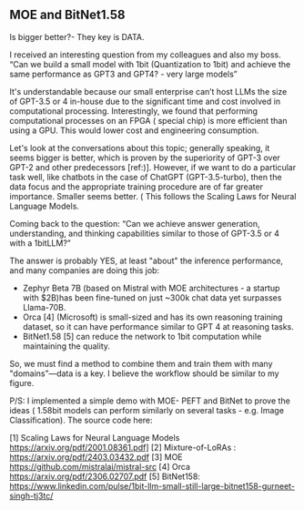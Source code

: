 ## MOE and BitNet1.58


Is bigger better?- They key is DATA.

I received an interesting question from my colleagues and also my boss. “Can we build a small model with 1bit (Quantization to 1bit) and achieve the same performance as GPT3 and GPT4? - very large models”

 It's understandable because our small enterprise can’t host LLMs the size of GPT-3.5 or 4 in-house due to the significant time and cost involved in computational processing. Interestingly, we found that performing computational processes on an FPGA ( special chip)  is more efficient than using a GPU.  This would lower cost and engineering consumption.

Let's look at the conversations about this topic; generally speaking, it seems bigger is better, which is proven by the superiority of GPT-3 over GPT-2 and other predecessors [ref:)]. However, if we want to do a particular task well, like chatbots in the case of ChatGPT (GPT-3.5-turbo), then the data focus and the appropriate training procedure are of far greater importance. Smaller seems better. ( This follows the Scaling Laws for Neural Language Models.

Coming back to the question: “Can we achieve answer generation, understanding, and thinking capabilities similar to those of GPT-3.5 or 4 with a 1bitLLM?”

The answer is probably YES, at least "about" the inference performance, and many companies are doing this job: 

- Zephyr Beta 7B (based on Mistral with MOE architectures - a startup with $2B)has been fine-tuned on just ~300k chat data yet surpasses Llama-70B.
- Orca [4] (Microsoft) is small-sized and has its own reasoning training dataset, so it can have performance similar to GPT 4 at reasoning tasks.
- BitNet1.58 [5] can reduce the network to 1bit computation while maintaining the quality.

So, we must find a method to combine them and train them with many "domains”—data is a key. I believe the workflow should be similar to my figure.


P/S: I implemented a simple demo with  MOE- PEFT and BitNet to prove the ideas ( 1.58bit models can perform similarly on several tasks - e.g. Image Classification). The source code here: 


[1] Scaling Laws for Neural Language Models  https://arxiv.org/pdf/2001.08361.pdf]
[2] Mixture-of-LoRAs : https://arxiv.org/pdf/2403.03432.pdf
[3] MOE https://github.com/mistralai/mistral-src
[4] Orca https://arxiv.org/pdf/2306.02707.pdf
[5] BitNet158: https://www.linkedin.com/pulse/1bit-llm-small-still-large-bitnet158-gurneet-singh-tj3tc/
